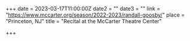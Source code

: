 +++
date = 2023-03-17T11:00:00Z
date2 = ""
date3 = ""
link = "https://www.mccarter.org/season/2022-2023/randall-goosby/"
place = "Princeton, NJ"
title = "Recital at the McCarter Theatre Center"

+++

